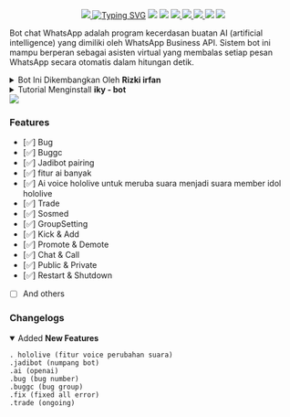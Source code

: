 <p align="center">
<a href="https://telegra.ph/file/f0ad06cf797adc9a1a6a5.jpg"><img src="https://telegra.ph/file/f0ad06cf797adc9a1a6a5.jpg"</a>
<a href="https://git.io/typing-svg"><img src="https://readme-typing-svg.herokuapp.com?font=Orbitron&size=28&duration=3000&pause=1000&color=964B00&width=456&lines=IKYBOTMD;CREATED+BY+RIZKI+IRFAN" alt="Typing SVG" /></a>
<img src="https://img.shields.io/badge/rating-★★★★★-brightgreen"/>
<img src="https://badges.frapsoft.com/os/v1/open-source.svg?v=103)](https://github.com/ellerbrock/open-source-badges"/>
<a href="https://github.com/rizkiwibu/IKY-BOT-WHATSAPP-OFFICIAL-"><img src="https://img.shields.io/github/watchers/Takashi-Kemii/Kiku.svg"</a>
<a href="https://github.com/rizkiwibu/IKY-BOT-WHATSAPP-OFFICIAL-"><img src="https://img.shields.io/github/stars/Takashi-Kemii/Kiku.svg"</a>
<a href="https://github.com/rizkiwibu/IKY-BOT-WHATSAPP-OFFICIAL-"><img src="https://img.shields.io/github/forks/Takashi-Kemii/Kiku.svg"</a>
<a href="https://github.com/rizkiwibu/IKY-BOT-WHATSAPP-OFFICIAL-"><img src="https://img.shields.io/github/repo-size/Takashi-Kemii/Kiku.svg"></a>
<img src="https://raw.githubusercontent.com/andreasbm/readme/master/assets/lines/colored.png"/>

Bot chat WhatsApp adalah program kecerdasan buatan AI (artificial intelligence) yang dimiliki oleh WhatsApp Business API. Sistem bot ini mampu berperan sebagai asisten virtual yang membalas setiap pesan WhatsApp secara otomatis dalam hitungan detik.

<details close="close">
<summary>Bot Ini Dikembangkan Oleh <b>Rizki irfan</b></summary>
<a href="http://wa.me/6285878836361"><img src="https://img.shields.io/badge/Whatsapp-30302f?style=flat&logo=whatsapp"></a>
<a href="http://www.instagram.com/ikykunnnn"><img src="https://img.shields.io/badge/Instagram-30302f?style=flat&logo=instagram"></a>
</details><details close="close"><summary>Tutorial Menginstall <b>iky - bot</b></summary>

- `Select The Language`

`you can choose Indonesian or English`
<details close="close">
<summary><i><b>Indonesian</b></i></summary>

***
### 1. Install Aplikasi [Termux](https://f-droid.org/repo/com.termux_118.apk)
> Setelah Install Aplikasi Termux, Silahkan Salin Teks Dibawah, Setelah Disalin Tempel Di Aplikasi Termux.
```
pkg update -y;pkg upgrade -y;pkg install nodejs -y;pkg install git -y;git clone https://github.com/rizkiwibu/IKY-BOT-WHATSAPP-OFFICIAL-.git && cd nama sc;rm -rf session.json;node index
```
### 2. Pairing Code
> Setelah Menempel Nomer Kalian Ke Termux/Panel, Nanti Akan Muncul Code Pairingnya, Kalian Bisa Masukan Code Tersebut Di Whatsapp Kalian.
### 3. Catatan
> Saya Sarankan Jangan Menggunakan Whatsapp/Nomor Pribadi
***
</details><details close="close"><summary><i><b>English</b></i></summary>

***
### 1. Install The [Termux](https://f-droid.org/repo/com.termux_118.apk) App
> After Installing The Termux Application, Please Copy The Text Below, After Copying Paste In The Termux Application.
```
pkg update -y;pkg upgrade -y;pkg install nodejs -y;pkg install git -y;git clone https://github.com/rizkiwibu/IKY-BOT-WHATSAPP-OFFICIAL-.git && cd nama file;rm -rf session.json;node index
```
### 2. Pairing Code
> After pasting your number into Termux/Panel, the pairing code will appear, you can enter the code in your WhatsApp.
### 3. Note
> I Suggest Don't Use Whatsapp/Personal Number
***
</details></details>
<img src="https://raw.githubusercontent.com/andreasbm/readme/master/assets/lines/colored.png"/>

### Features
- [✅] Bug
- [✅] Buggc
- [✅] Jadibot pairing
- [✅] fitur ai banyak
- [✅] Ai voice hololive untuk meruba suara menjadi suara member idol hololive 
- [✅] Trade
- [✅] Sosmed
- [✅] GroupSetting
- [✅] Kick & Add
- [✅] Promote & Demote
- [✅] Chat & Call
- [✅] Public & Private
- [✅] Restart & Shutdown
- [ ] And others

### Changelogs
<details open="open"><summary>Added <b>New Features</b></summary>

```
. hololive (fitur voice perubahan suara)
.jadibot (numpang bot)
.ai (openai)
.bug (bug number)
.buggc (bug group)
.fix (fixed all error)
.trade (ongoing)
```
</details>
